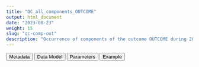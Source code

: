 ```yaml
---
title: "QC_all_components_OUTCOME"
output: html_document
date: "2023-08-23"
weight: 15
slug: "qc-comp-out"
description: "Occurrence of components of the outcome OUTCOME during 2019 (and. to be dropped, during one year of lookback), per meaning, to all persons in the study population at 1/1/2019 or entering during 2019"
---
```


<script src="/rmarkdown-libs/core-js/shim.min.js"></script>
<script src="/rmarkdown-libs/react/react.min.js"></script>
<script src="/rmarkdown-libs/react/react-dom.min.js"></script>
<script src="/rmarkdown-libs/reactwidget/react-tools.js"></script>
<script src="/rmarkdown-libs/htmlwidgets/htmlwidgets.js"></script>
<link href="/rmarkdown-libs/reactable/reactable.css" rel="stylesheet" />
<script src="/rmarkdown-libs/reactable-binding/reactable.js"></script>
<div class="tab">
<button class="tablinks" onclick="openCity(event, &#39;Metadata&#39;)" id="defaultOpen">Metadata</button>
<button class="tablinks" onclick="openCity(event, &#39;Data Model&#39;)">Data Model</button>
<button class="tablinks" onclick="openCity(event, &#39;Parameters&#39;)">Parameters</button>
<button class="tablinks" onclick="openCity(event, &#39;Example&#39;)">Example</button>
</div>
<div id="Metadata" class="tabcontent">
<div id="htmlwidget-1" class="reactable html-widget " style="width:auto;height:600px;"></div>
<script type="application/json" data-for="htmlwidget-1">{"x":{"tag":{"name":"Reactable","attribs":{"data":{"medatata_name":["Name of the dataset","Content of the dataset","Unit of observation","Dataset where the list of UoOs is fully listed and with 1 record per UoO","How many observations per UoO","Variables capturing the UoO","Primary key","Parameters",null,null,null,null,null,null,null,null,null,null,null,null],"metadata_content":["QC_all_components_OUTCOME","Occurrence of components of the outcome OUTCOME during 2019 (and. to be dropped, during one year of lookback), per  meaning, to all persons in the study population at 1/1/2019 or entering during 2019","list of meanings",null,null,null,null,"OUTCOME",null,null,null,null,null,null,null,null,null,null,null,null]},"columns":[{"id":"medatata_name","name":"medatata_name","type":"character"},{"id":"metadata_content","name":"metadata_content","type":"character"}],"sortable":false,"searchable":true,"pagination":false,"highlight":true,"bordered":true,"striped":true,"style":{"maxWidth":1800},"height":"600px","dataKey":"5b6b1ad0c5055a5c2e01366c5a73c79c"},"children":[]},"class":"reactR_markup"},"evals":[],"jsHooks":[]}</script>
</div>
<div id="Data Model" class="tabcontent">
<div id="htmlwidget-2" class="reactable html-widget " style="width:auto;height:600px;"></div>
<script type="application/json" data-for="htmlwidget-2">{"x":{"tag":{"name":"Reactable","attribs":{"data":{"VarName":["meanings","to_drop","N",null,null,null,null,null,null,null,null,null,null,null,null,null,null,null,null,null],"Description":["meanings where the outcome is observed","marks those observations that are observed during lookback, and are therefore to be dropped from the analysis","frequency of the combination",null,null,null,null,null,null,null,null,null,null,null,null,null,null,null,null,null],"Format":["binary",null,null,null,null,null,null,null,null,null,null,null,null,null,null,null,null,null,null,null],"Vocabulary":["1= this component is observed \r\n0 = otherwise","1 = observed during lookback\r\n0 = otherwise",null,null,null,null,null,null,null,null,null,null,null,null,null,null,null,null,null,null],"Parameters":["meanings",null,null,null,null,null,null,null,null,null,null,null,null,null,null,null,null,null,null,null],"Notes and examples":[null,null,null,null,null,null,null,null,null,null,null,null,null,null,null,null,null,null,null,null],"Source tables and variables":[null,null,null,null,null,null,null,null,null,null,null,null,null,null,null,null,null,null,null,null],"Retrieved":[null,null,null,null,null,null,null,null,null,null,null,null,null,null,null,null,null,null,null,null],"Calculated":[null,null,null,null,null,null,null,null,null,null,null,null,null,null,null,null,null,null,null,null],"Algorithm_id":[null,null,null,null,null,null,null,null,null,null,null,null,null,null,null,null,null,null,null,null],"Rule":[null,null,null,null,null,null,null,null,null,null,null,null,null,null,null,null,null,null,null,null]},"columns":[{"id":"VarName","name":"VarName","type":"character"},{"id":"Description","name":"Description","type":"character"},{"id":"Format","name":"Format","type":"character"},{"id":"Vocabulary","name":"Vocabulary","type":"character"},{"id":"Parameters","name":"Parameters","type":"character"},{"id":"Notes and examples","name":"Notes and examples","type":"logical"},{"id":"Source tables and variables","name":"Source tables and variables","type":"logical"},{"id":"Retrieved","name":"Retrieved","type":"logical"},{"id":"Calculated","name":"Calculated","type":"logical"},{"id":"Algorithm_id","name":"Algorithm_id","type":"logical"},{"id":"Rule","name":"Rule","type":"logical"}],"sortable":false,"searchable":true,"pagination":false,"highlight":true,"bordered":true,"striped":true,"style":{"maxWidth":1800},"height":"600px","dataKey":"57dc0f07a615c5d5894bb842767faa72"},"children":[]},"class":"reactR_markup"},"evals":[],"jsHooks":[]}</script>
</div>
<div id="Parameters" class="tabcontent">
<div id="htmlwidget-3" class="reactable html-widget " style="width:auto;height:600px;"></div>
<script type="application/json" data-for="htmlwidget-3">{"x":{"tag":{"name":"Reactable","attribs":{"data":{"parameter in the variable name":["meanings","meanings","meanings","meanings","meanings","meanings","meanings","meanings",null,null,null,null,null,null,null,null,null,null,null,null],"values":["narrow_emergency_room_diagnosis","narrow_evaluation_during_home_or_residential_care","narrow_hospitalisation_primary","narrow_hospitalisation_secondary","possible_emergency_room_diagnosis","possible_hospitalisation_primary","possible_hospitalisation_secondary","...",null,null,null,null,null,null,null,null,null,null,null,null],"name of macro":[null,null,null,null,null,null,null,null,null,null,null,null,null,null,null,null,null,null,null,null]},"columns":[{"id":"parameter in the variable name","name":"parameter in the variable name","type":"character"},{"id":"values","name":"values","type":"character"},{"id":"name of macro","name":"name of macro","type":"logical"}],"sortable":false,"searchable":true,"pagination":false,"highlight":true,"bordered":true,"striped":true,"style":{"maxWidth":1800},"height":"600px","dataKey":"74ff1642b31b1574b1be4a256543fb18"},"children":[]},"class":"reactR_markup"},"evals":[],"jsHooks":[]}</script>
</div>
<div id="Example" class="tabcontent">
<div id="htmlwidget-4" class="reactable html-widget " style="width:auto;height:600px;"></div>
<script type="application/json" data-for="htmlwidget-4">{"x":{"tag":{"name":"Reactable","attribs":{"data":{"narrow_emergency_room_diagnosis":["0","0","0","1","0","1","0","1","0","0","0","0","0","0","0","0","0","1",null,"the record shaded in gray will be discarded from the analysis because they count people who had the event during 2018"],"narrow_evaluation_during_home_or_residential_care":[0,1,0,0,0,0,0,0,1,0,0,0,0,1,0,0,0,0,"NA","NA"],"narrow_hospitalisation_primary":["0","0","1","1","0","0","0","0","0","1","0","0","0","0","1","0","1","1",null,"4 persons were observed in 2 meanings during 2019 (row 9)"],"narrow_hospitalisation_secondary":[0,0,0,0,1,0,0,1,1,1,0,0,0,0,0,1,1,0,"NA","NA"],"possible_emergency_room_diagnosis":[0,0,0,0,0,0,0,0,0,0,1,0,0,0,0,0,0,0,"NA","NA"],"possible_hospitalisation_primary":[0,0,0,0,0,0,0,0,0,0,0,1,0,0,0,0,0,0,"NA","NA"],"possible_hospitalisation_secondary":[0,0,0,0,0,0,1,0,0,0,0,0,0,0,0,0,0,0,"NA","NA"],"todrop":[0,0,0,0,0,0,0,0,0,0,0,0,1,1,1,1,1,1,"NA","NA"],"N":[3527742,1491,115,53,47,45,8,4,1,1,1,1,1356,151,3,3,1,1,"NA","NA"]},"columns":[{"id":"narrow_emergency_room_diagnosis","name":"narrow_emergency_room_diagnosis","type":"character"},{"id":"narrow_evaluation_during_home_or_residential_care","name":"narrow_evaluation_during_home_or_residential_care","type":"numeric"},{"id":"narrow_hospitalisation_primary","name":"narrow_hospitalisation_primary","type":"character"},{"id":"narrow_hospitalisation_secondary","name":"narrow_hospitalisation_secondary","type":"numeric"},{"id":"possible_emergency_room_diagnosis","name":"possible_emergency_room_diagnosis","type":"numeric"},{"id":"possible_hospitalisation_primary","name":"possible_hospitalisation_primary","type":"numeric"},{"id":"possible_hospitalisation_secondary","name":"possible_hospitalisation_secondary","type":"numeric"},{"id":"todrop","name":"todrop","type":"numeric"},{"id":"N","name":"N","type":"numeric"}],"sortable":false,"searchable":true,"pagination":false,"highlight":true,"bordered":true,"striped":true,"style":{"maxWidth":1800},"height":"600px","dataKey":"a05427592fe09dd92d3befb0ea5ab94e"},"children":[]},"class":"reactR_markup"},"evals":[],"jsHooks":[]}</script>
</div>
